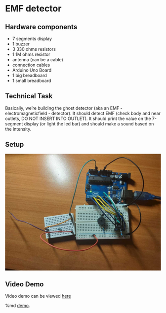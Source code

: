# EMF detector

## Hardware components

* 7 segments display
* 1 buzzer
* 3 330 ohms resistors
* 1 1M ohms resistor
* antenna (can be a cable)
* connection cables
* Arduino Uno Board
* 1 big breadboard
* 1 small breadboard

## Technical Task 

Basically, we’re building the ghost detector (aka an EMF - electromagneticfield  -  detector). It should detect EMF (check body and near outlets, DO NOT INSERT INTO OUTLET). It should print the value on the 7-segment display (or light the led bar) and should make a sound based on the intensity.

## Setup

![setup](https://github.com/alexandraburu23/IntroductionToRobotics/blob/main/Homework3/setup.jpg)

## Video Demo

Video demo can be viewed [here](https://drive.google.com/file/d/1fxsrHYihryFwpS4tz7c0c57U9x-n2t1s/view?usp=drivesdk)

%md <a href="(https://drive.google.com/file/d/1fxsrHYihryFwpS4tz7c0c57U9x-n2t1s/view?usp=drivesdk" target="_blank">demo</a>.

